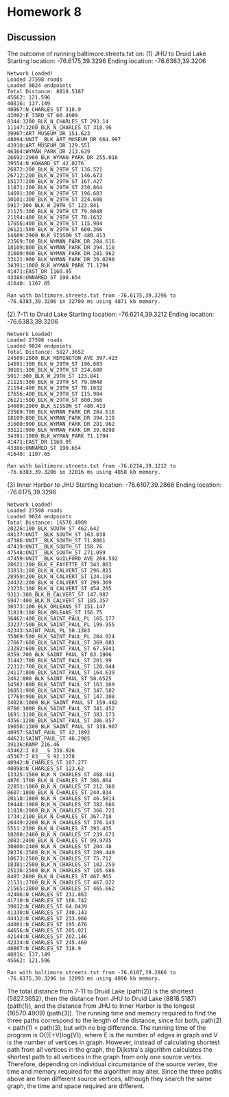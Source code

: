 # Homework 8

## Discussion 

The outcome of running baltimore.streets.txt on:
(1) JHU to Druid Lake
    Starting location: -76.6175,39.3296
    Ending location: -76.6383,39.3206
    
    Network Loaded!
    Loaded 27598 roads
    Loaded 9024 endpoints
    Total Distance: 8818.5187
    45662: 121.596
    40816: 137.149
    40867:N_CHARLES_ST 318.9
    42002:E_33RD_ST 60.4909
    8344:3200_BLK_N_CHARLES_ST 293.14
    11147:3200_BLK_N_CHARLES_ST 318.96
    39907:ART_MUSEUM_DR 151.623
    48094:UNIT__BLK_ART_MUSEUM_DR 664.997
    43910:ART_MUSEUM_DR 129.551
    46364:WYMAN_PARK_DR 213.639
    26692:2900_BLK_WYMAN_PARK_DR 255.018
    39554:N_HOWARD_ST 42.0276
    26872:200_BLK_W_29TH_ST 136.521
    26712:200_BLK_W_29TH_ST 146.673
    15177:200_BLK_W_29TH_ST 167.427
    11871:200_BLK_W_29TH_ST 230.864
    14691:300_BLK_W_29TH_ST 196.683
    30101:300_BLK_W_29TH_ST 224.608
    5917:300_BLK_W_29TH_ST 123.841
    21125:300_BLK_W_29TH_ST 79.8048
    21194:400_BLK_W_29TH_ST 78.1632
    17656:400_BLK_W_29TH_ST 115.904
    26121:500_BLK_W_29TH_ST 600.366
    14609:2900_BLK_SISSON_ST 480.413
    23569:700_BLK_WYMAN_PARK_DR 284.616
    18109:800_BLK_WYMAN_PARK_DR 394.118
    31600:900_BLK_WYMAN_PARK_DR 281.962
    33121:900_BLK_WYMAN_PARK_DR 39.0298
    34391:1000_BLK_WYMAN_PARK 71.1794
    41471:EAST_DR 1160.95
    43386:UNNAMED_ST 190.654
    41640: 1107.65
    
    Ran with baltimore.streets.txt from -76.6175,39.3296 to -76.6383,39.3206 in 32709 ms using 4871 kb memory.
    
(2) 7-11 to Druid Lake
    Starting location: -76.6214,39.3212
    Ending location: -76.6383,39.3206
    
    Network Loaded!
    Loaded 27598 roads
    Loaded 9024 endpoints
    Total Distance: 5827.3652
    24509:2800_BLK_REMINGTON_AVE 397.423
    14691:300_BLK_W_29TH_ST 196.683
    30101:300_BLK_W_29TH_ST 224.608
    5917:300_BLK_W_29TH_ST 123.841
    21125:300_BLK_W_29TH_ST 79.8048
    21194:400_BLK_W_29TH_ST 78.1632
    17656:400_BLK_W_29TH_ST 115.904
    26121:500_BLK_W_29TH_ST 600.366
    14609:2900_BLK_SISSON_ST 480.413
    23569:700_BLK_WYMAN_PARK_DR 284.616
    18109:800_BLK_WYMAN_PARK_DR 394.118
    31600:900_BLK_WYMAN_PARK_DR 281.962
    33121:900_BLK_WYMAN_PARK_DR 39.0298
    34391:1000_BLK_WYMAN_PARK 71.1794
    41471:EAST_DR 1160.95
    43386:UNNAMED_ST 190.654
    41640: 1107.65
    
    Ran with baltimore.streets.txt from -76.6214,39.3212 to -76.6383,39.3206 in 32016 ms using 4858 kb memory.

(3) Inner Harbor to JHU
    Starting location: -76.6107,39.2866
    Ending location: -76.6175,39.3296
    
    Network Loaded!
    Loaded 27598 roads
    Loaded 9024 endpoints
    Total Distance: 16570.4909
    20226:100_BLK_SOUTH_ST 462.642
    48137:UNIT__BLK_SOUTH_ST 163.038
    47386:UNIT__BLK_SOUTH_ST 71.8061
    47419:UNIT__BLK_SOUTH_ST 158.76
    47548:UNIT__BLK_SOUTH_ST 271.099
    47459:UNIT__BLK_GUILFORD_AVE 268.592
    28621:200_BLK_E_FAYETTE_ST 343.863
    33813:100_BLK_N_CALVERT_ST 296.815
    28959:200_BLK_N_CALVERT_ST 134.194
    24432:200_BLK_N_CALVERT_ST 299.369
    23235:300_BLK_N_CALVERT_ST 454.205
    9313:300_BLK_N_CALVERT_ST 147.987
    5947:400_BLK_N_CALVERT_ST 185.357
    30373:100_BLK_ORLEANS_ST 151.147
    31819:100_BLK_ORLEANS_ST 156.75
    36462:400_BLK_SAINT_PAUL_PL 165.177
    33237:500_BLK_SAINT_PAUL_PL 199.955
    42343:SAINT_PAUL_PL 50.1383
    35069:500_BLK_SAINT_PAUL_PL 204.024
    27667:600_BLK_SAINT_PAUL_ST 369.081
    23282:600_BLK_SAINT_PAUL_ST 67.5841
    8359:700_BLK_SAINT_PAUL_ST 63.1906
    31442:700_BLK_SAINT_PAUL_ST 201.99
    22312:700_BLK_SAINT_PAUL_ST 120.044
    24117:800_BLK_SAINT_PAUL_ST 164.639
    2462:800_BLK_SAINT_PAUL_ST 58.6525
    14582:800_BLK_SAINT_PAUL_ST 163.169
    16051:900_BLK_SAINT_PAUL_ST 347.582
    17769:900_BLK_SAINT_PAUL_ST 147.308
    34028:1000_BLK_SAINT_PAUL_ST 159.482
    8766:1000_BLK_SAINT_PAUL_ST 341.452
    1691:1100_BLK_SAINT_PAUL_ST 383.173
    4356:1200_BLK_SAINT_PAUL_ST 386.857
    19656:1300_BLK_SAINT_PAUL_ST 338.907
    40957:SAINT_PAUL_ST 42.1892
    44623:SAINT_PAUL_ST 46.2985
    39136:RAMP 216.46
    43462:I_83___S 338.926
    45367:I_83___S 92.1278
    40942:N_CHARLES_ST 107.277
    40898:N_CHARLES_ST 123.62
    13325:1500_BLK_N_CHARLES_ST 468.441
    4876:1700_BLK_N_CHARLES_ST 386.864
    22851:1800_BLK_N_CHARLES_ST 212.368
    8607:1800_BLK_N_CHARLES_ST 244.034
    20118:1800_BLK_N_CHARLES_ST 46.5814
    19448:1900_BLK_N_CHARLES_ST 382.666
    11838:2000_BLK_N_CHARLES_ST 366.721
    1734:2100_BLK_N_CHARLES_ST 367.718
    26449:2200_BLK_N_CHARLES_ST 376.143
    5511:2300_BLK_N_CHARLES_ST 393.435
    18280:2400_BLK_N_CHARLES_ST 239.671
    2083:2400_BLK_N_CHARLES_ST 99.9705
    30800:2400_BLK_N_CHARLES_ST 204.48
    28376:2500_BLK_N_CHARLES_ST 209.449
    10673:2500_BLK_N_CHARLES_ST 75.712
    18381:2500_BLK_N_CHARLES_ST 102.259
    25136:2500_BLK_N_CHARLES_ST 165.686
    8403:2600_BLK_N_CHARLES_ST 467.965
    21531:2700_BLK_N_CHARLES_ST 467.022
    21565:2800_BLK_N_CHARLES_ST 465.662
    42406:N_CHARLES_ST 231.863
    41710:N_CHARLES_ST 166.742
    39032:N_CHARLES_ST 64.0439
    41330:N_CHARLES_ST 240.143
    44412:N_CHARLES_ST 233.966
    44001:N_CHARLES_ST 195.676
    44656:N_CHARLES_ST 205.021
    42144:N_CHARLES_ST 202.146
    42334:N_CHARLES_ST 245.469
    40867:N_CHARLES_ST 318.9
    40816: 137.149
    45662: 121.596
    
    Ran with baltimore.streets.txt from -76.6107,39.2866 to -76.6175,39.3296 in 32893 ms using 4890 kb memory.

The total distance from 7-11 to Druid Lake (path(2)) is the shortest (5827.3652), then the distance from JHU to Druid
Lake (8818.5187) (path(1)), and the distance from JHU to Inner Harbor is the longest (16570.4909) (path(3)).
The running time and memory required to find the three paths correspond to the length of the distance, since for both,
path(2) < path(1) < path(3), but with no big difference.
The running time of the program is O((E+V)log(V)), where E is the number of edges in graph and V is the number of
vertices in graph. However, instead of calculating shortest path from all vertices in the graph, the Dijkstra's algorithm
calculates the shortest path to all vertices in the graph from only one source vertex. Therefore, depending on individual
circumstance of the source vertex, the time and memory required for the algorithm may alter. Since the three paths above
are from different source vertices, although they search the same graph, the time and space required are different.
    
    
    
    
    